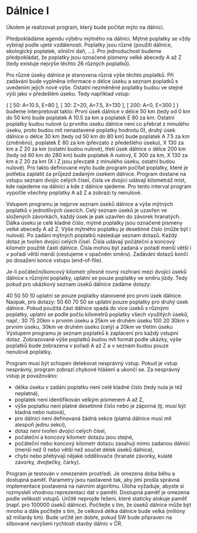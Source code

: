 # Dálnice I

Úkolem je realizovat program, který bude počítat mýto na dálnici.

Předpokládáme agendu výběru mýtného na dálnici. Mýtné poplatky se vždy vybírají podle ujeté vzdálenosti. Poplatky jsou různé (použití dálnice, ekologický poplatek, silniční daň, ...). Pro jednoduchost budeme předpokládat, že poplatky jsou označené písmeny velké abecedy A až Z (tedy existuje nejvýše těchto 26 různých poplatků).

Pro různé úseky dálnice je stanovena různá výše těchto poplatků. Při zadávání bude vyplněna informace o délce úseku a seznam poplatků s uvedením jejich nové výše. Ostatní nezměněné poplatky budou ve stejné výši jako v předešlém úseku. Tedy například vstup:

{ 
  [ 50: A=10.5, E=80 ], 
  [ 30: Z=20, A=7.5, X=130 ], 
  [ 200: A=0, E=300 ] 
}
budeme interpretovat takto:
První úsek dálnice v délce 50 km (tedy od 0 km do 50 km) bude poplatek A 10.5 za km a poplatek E 80 za km. Ostatní poplatky budou nulové (u prvního úseku dálnice není co přebrat z minulého úseku, proto budou mít nenastavené poplatky hodnotu 0),
druhý úsek dálnice o délce 30 km (tedy od 50 km do 80 km) bude poplatek A 7.5 za km (změněno), poplatek E 80 za km (převzato z předešlého úseku), X 130 za km a Z 20 za km (ostatní budou nulové),
třetí úsek dálnice o délce 200 km (tedy od 80 km do 280 km) bude poplatek A nulový, E 300 za km, X 130 za km a Z 20 za km (X i Z jsou převzaté z minulého úseku, ostatní budou nulové).
Pro takto definované mýto bude program počítat poplatky, které je potřeba zaplatit za průjezd zadaným úsekem dálnice. Program dostane na vstupu seznam dvojic celých čísel, čísla ve dvojici udávají kilometráž míst, kde najedeme na dálnici a kde z dálnice sjedeme. Pro tento interval program vypočte všechny poplatky A až Z a zobrazí ty nenulové.

Vstupem programu je nejprve seznam úseků dálnice a výše mýtných poplatků v jednotlivých úsecích. Celý seznam úseků je uzavřen ve složených závorkách, každý úsek je pak uzavřen do závorek hranatých. Dálka úseku je celé kladné číslo, mýtné poplatky jsou označené písmeny velké abecedy A až Z. Výše mýtného poplatku je desetinné číslo (může být i nulová). Po zadání mýtných poplatků následuje seznam dotazů. Každý dotaz je tvořen dvojicí celých čísel. Čísla udávají počáteční a koncový kilometr použité části dálnice. Čísla mohou být zadaná v pořadí menší větší i v pořadí větší menší (cestujeme v opačném směru). Zadávání dotazů končí po dosažení konce vstupu (end-of-file).

Je-li počáteční/koncový kilometr přesně rovný rozhraní mezi dvojicí úseků dálnice s různými poplatky, uplatní se pouze poplatky ve směru jízdy. Tedy pokud pro ukázkový seznam úseků dálnice zadáme dotazy:

40 50
50 10
uplatní se pouze poplatky stanovené pro první úsek dálnice. Naopak, pro dotazy:
50 60
70 50
se uplatní pouze poplatky pro druhý úsek dálnice. Pokud použitá část dálnice spadá do více úseků s různými poplatky, uplatní se podle počtu kilometrů poplatky všech využitých úseků, např.:
30 75    20km v prvním úseku a 25km ve druhém úseku
100 20   30km v prvním úseku, 30km ve druhém úseku (celý) a 20km ve třetím úseku
Výstupem programu je seznam poplatků k zaplacení pro každý vstupní dotaz. Zobrazované výše poplatků budou mít formát podle ukázky, výše poplatků bude zobrazena v pořadí A až Z a v seznam budou pouze nenulové poplatky.

Program musí být schopen detekovat nesprávný vstup. Pokud je vstup nesprávný, program zobrazí chybové hlášení a ukončí se. Za nesprávný vstup je považováno:

* délka úseku v zadání poplatku není celé kladné číslo (tedy nula je též neplatná),
* poplatek není identifikován velkým písmenem A až Z,
* výše poplatku není platné desetinné číslo nebo je záporná (tj. musí být kladná nebo nulová),
* pro dálnici není definovaná žádná sekce (platná dálnice musí mít alespoň jednu sekci),
* dotaz není tvořen dvojicí celých čísel,
* počáteční a koncový kilometr dotazu jsou stejné,
* počáteční nebo koncový kilometr dotazu zasahují mimo zadanou dálnici (menší než 0 nebo větší než součet délek úseků dálnice),
* chybí nebo přebývají nějaké oddělovače (hranaté závorky, kulaté závorky, dvojtečky, čárky).

Program je testován v omezeném prostředí. Je omezena doba běhu a dostupná paměť. Parametry jsou nastavené tak, aby jimi prošla správná implementace postavená na naivním algoritmu. Úloha vyžaduje, abyste si rozmysleli vhodnou reprezentaci dat v paměti. Dostupná paměť je omezena podle velikosti vstupů. Určitě neprojde řešení, které staticky alokuje paměť (např. pro 100000 úseků dálnice). Počítejte s tím, že úseků dálnice může být mnoho a dále počítejte s tím, že celková délka dálnice bude velká (milióny až miliardy km). Bude určitě jen dobře, pokud SW bude připraven na slibované navýšení rychlosti stavby dálnic v ČR.